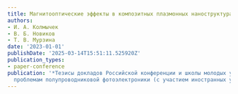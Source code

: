 ```yaml
---
title: Магнитооптические эффекты в композитных плазмонных наноструктурах
authors:
- И. А. Колмычек
- В. Б. Новиков
- Т. В. Мурзина
date: '2023-01-01'
publishDate: '2025-03-14T15:51:11.525920Z'
publication_types:
- paper-conference
publication: '*Тезисы докладов Российской конференции и школы молодых ученых по актуальным
  проблемам полупроводниковой фотоэлектроники (с участием иностранных ученых) dqФотоника-2023dq*'
---
```

